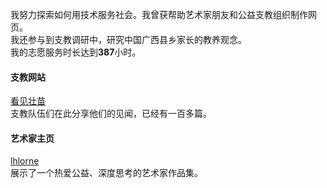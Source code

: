 我努力探索如何用技术服务社会。我曾获帮助艺术家朋友和公益支教组织制作网页。\
我还参与到支教调研中，研究中国广西县乡家长的教养观念。\
我的志愿服务时长达到<strong>387</strong>小时。

#### 支教网站

[看见壮苗](https://lovezmjh.xyz/) \
支教队伍们在此分享他们的见闻，已经有一百多篇。

#### 艺术家主页

[lhlorne](http://lhlorne.com:8001/) \
展示了一个热爱公益、深度思考的艺术家作品集。